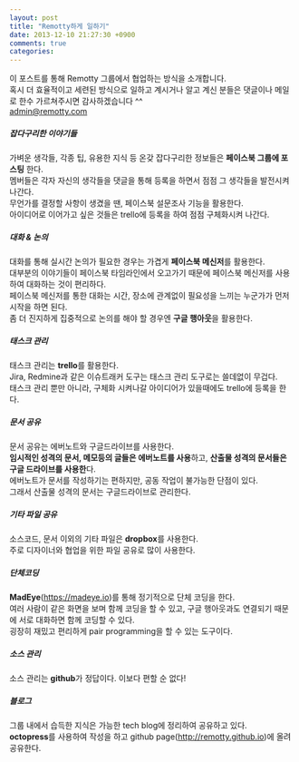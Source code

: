 ```yaml
---
layout: post
title: "Remotty하게 일하기"
date: 2013-12-10 21:27:30 +0900
comments: true
categories: 
---
```



이 포스트를 통해 Remotty 그룹에서 협업하는 방식을 소개합니다.  
혹시 더 효율적이고 세련된 방식으로 일하고 계시거나 알고 계신 분들은 댓글이나 메일로 한수 가르쳐주시면 감사하겠습니다 ^^  
admin@remotty.com

##### 잡다구리한 이야기들

가벼운 생각들, 각종 팁, 유용한 지식 등 온갖 잡다구리한 정보들은 **페이스북 그룹에 포스팅** 한다.  
멤버들은 각자 자신의 생각들을 댓글을 통해 등록을 하면서 점점 그 생각들을 발전시켜 나간다.  
무언가를 결정할 사항이 생겼을 땐, 페이스북 설문조사 기능을 활용한다.  
아이디어로 이어가고 싶은 것들은 trello에 등록을 하여 점점 구체화시켜 나간다. 

##### 대화 & 논의

대화를 통해 실시간 논의가 필요한 경우는 가겹게 **페이스북 메신저**를 활용한다.  
대부분의 이야기들이 페이스북 타임라인에서 오고가기 때문에 페이스북 메신저를 사용하여 대화하는 것이 편리하다.  
페이스북 메신저를 통한 대화는 시간, 장소에 관계없이 필요성을 느끼는 누군가가 먼저 시작을 하면 된다.  
좀 더 진지하게 집중적으로 논의를 해야 할 경우엔 **구글 행아웃**을 활용한다.  


##### 태스크 관리

태스크 관리는 **trello**를 활용한다.  
Jira, Redmine과 같은 이슈트래커 도구는 태스크 관리 도구로는 쓸데없이 무겁다.  
태스크 관리 뿐만 아니라, 구체화 시켜나갈 아이디어가 있을때에도 trello에 등록을 한다.  

##### 문서 공유

문서 공유는 에버노트와 구글드라이브를 사용한다.  
**임시적인 성격의 문서, 메모등의 글들은 에버노트를 사용**하고, **산출물 성격의 문서들은 구글 드라이브를 사용한**다.  
에버노트가 문서를 작성하기는 편하지만, 공동 작업이 불가능한 단점이 있다.  
그래서 산출물 성격의 문서는 구글드라이브로 관리한다.  

##### 기타 파일 공유

소스코드, 문서 이외의 기타 파일은 **dropbox**를 사용한다.  
주로 디자이너와 협업을 위한 파일 공유로 많이 사용한다.  


##### 단체코딩

**MadEye**(https://madeye.io)를 통해 정기적으로 단체 코딩을 한다.  
여러 사람이 같은 화면을 보며 함께 코딩을 할 수 있고, 구글 행아웃과도 연결되기 때문에 서로 대화하면 함께 코딩할 수 있다.  
굉장히 재밌고 편리하게 pair programming을 할 수 있는 도구이다.  

##### 소스 관리

소스 관리는 **github**가 정답이다. 이보다 편할 순 없다!
      
##### 블로그

그룹 내에서 습득한 지식은 가능한 tech blog에 정리하여 공유하고 있다.  
**octopress**를 사용하여 작성을 하고 github page(http://remotty.github.io)에 올려 공유한다. 
